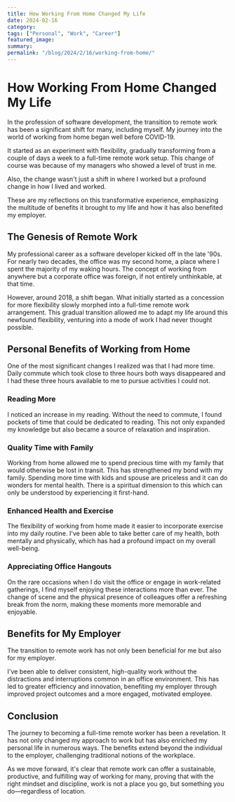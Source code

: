 ```yaml
---
title: How Working From Home Changed My Life
date: 2024-02-16
category:
tags: ["Personal", "Work", "Career"]
featured_image:
summary:
permalink: "/blog/2024/2/16/working-from-home/"
---
```


# How Working From Home Changed My Life

In the profession of software development, the transition to remote work has been a significant shift for many, including myself. My journey into the world of working from home began well before COVID-19.

It started as an experiment with flexibility, gradually transforming from a couple of days a week to a full-time remote work setup. This change of course was because of my managers who showed a level of trust in me.

Also, the change wasn't just a shift in where I worked but a profound change in how I lived and worked.

These are my reflections on this transformative experience, emphasizing the multitude of benefits it brought to my life and how it has also benefited my employer.

## The Genesis of Remote Work

My professional career as a software developer kicked off in the late '90s. For nearly two decades, the office was my second home, a place where I spent the majority of my waking hours. The concept of working from anywhere but a corporate office was foreign, if not entirely unthinkable, at that time.

However, around 2018, a shift began. What initially started as a concession for more flexibility slowly morphed into a full-time remote work arrangement. This gradual transition allowed me to adapt my life around this newfound flexibility, venturing into a mode of work I had never thought possible.

## Personal Benefits of Working from Home

One of the most significant changes I realized was that I had more time. Daily commute which took close to three hours both ways disappeared and I had these three hours available to me to pursue activities I could not.

### Reading More

I noticed an increase in my reading. Without the need to commute, I found pockets of time that could be dedicated to reading. This not only expanded my knowledge but also became a source of relaxation and inspiration.

### Quality Time with Family

Working from home allowed me to spend precious time with my family that would otherwise be lost in transit. This has strengthened my bond with my family. Spending more time with kids and spouse are priceless and it can do wonders for mental health. There is a spiritual dimension to this which can only be understood by experiencing it first-hand.

### Enhanced Health and Exercise

The flexibility of working from home made it easier to incorporate exercise into my daily routine. I've been able to take better care of my health, both mentally and physically, which has had a profound impact on my overall well-being.

### Appreciating Office Hangouts

On the rare occasions when I do visit the office or engage in work-related gatherings, I find myself enjoying these interactions more than ever. The change of scene and the physical presence of colleagues offer a refreshing break from the norm, making these moments more memorable and enjoyable.

## Benefits for My Employer

The transition to remote work has not only been beneficial for me but also for my employer.

I've been able to deliver consistent, high-quality work without the distractions and interruptions common in an office environment. This has led to greater efficiency and innovation, benefiting my employer through improved project outcomes and a more engaged, motivated employee.

## Conclusion

The journey to becoming a full-time remote worker has been a revelation. It has not only changed my approach to work but has also enriched my personal life in numerous ways. The benefits extend beyond the individual to the employer, challenging traditional notions of the workplace.

As we move forward, it's clear that remote work can offer a sustainable, productive, and fulfilling way of working for many, proving that with the right mindset and discipline, work is not a place you go, but something you do—regardless of location.
